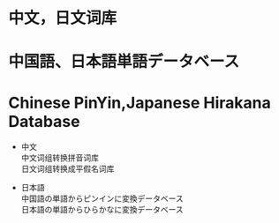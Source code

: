 # 中文，日文词库
# 中国語、日本語単語データベース
# Chinese PinYin,Japanese Hirakana Database

- 中文  
 中文词组转换拼音词库  
 日文词组转换成平假名词库  

- 日本語   
 中国語の単語からピンインに変換データベース    
 日本語の単語からひらかなに変換データベース    
